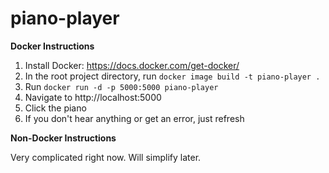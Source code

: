 # piano-player

**Docker Instructions**

1. Install Docker: https://docs.docker.com/get-docker/
2. In the root project directory, run `docker image build -t piano-player .`
3. Run `docker run -d -p 5000:5000 piano-player`
4. Navigate to http://localhost:5000
5. Click the piano
6. If you don't hear anything or get an error, just refresh

**Non-Docker Instructions**

Very complicated right now. Will simplify later.
